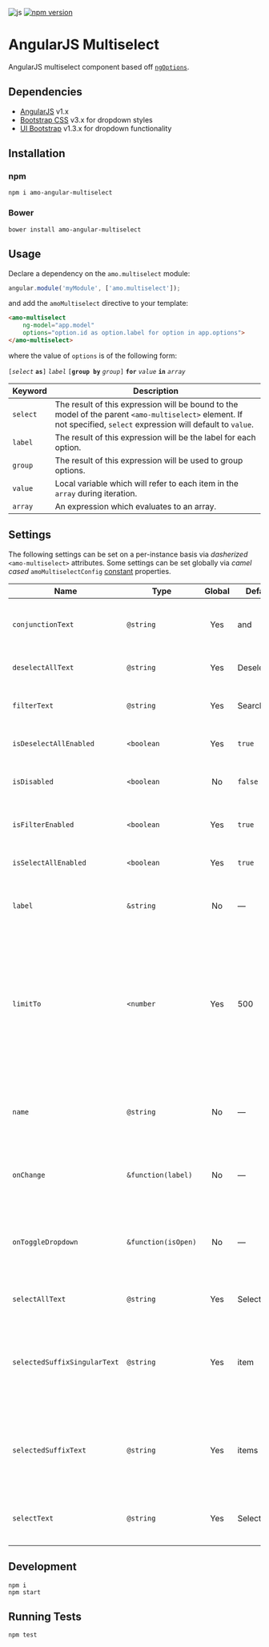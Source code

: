![js](https://github.com/namoscato/angular-multiselect/workflows/js/badge.svg) [![npm version](https://badge.fury.io/js/amo-angular-multiselect.svg)](https://www.npmjs.com/package/amo-angular-multiselect)

# AngularJS Multiselect

AngularJS multiselect component based off [`ngOptions`](https://docs.angularjs.org/api/ng/directive/ngOptions).

## Dependencies

* [AngularJS](https://angularjs.org/) v1.x
* [Bootstrap CSS](http://getbootstrap.com/) v3.x for dropdown styles
* [UI Bootstrap](http://angular-ui.github.io/bootstrap/) v1.3.x for dropdown functionality

## Installation

### npm

```
npm i amo-angular-multiselect
```

### Bower

```
bower install amo-angular-multiselect
```

## Usage

Declare a dependency on the `amo.multiselect` module:

```js
angular.module('myModule', ['amo.multiselect']);
```

and add the `amoMultiselect` directive to your template:

```html
<amo-multiselect
    ng-model="app.model"
    options="option.id as option.label for option in app.options">
</amo-multiselect>
```

where the value of `options` is of the following form:

`[`_`select`_ **`as`**`]` _`label`_ `[`**`group by`** _`group`_`]` **`for`** _`value`_ **`in`** _`array`_

| Keyword  | Description |
| -------- | ----------- |
| `select` | The result of this expression will be bound to the model of the parent `<amo-multiselect>` element. If not specified, `select` expression will default to `value`. |
| `label`  | The result of this expression will be the label for each option. |
| `group`  | The result of this expression will be used to group options. |
| `value`  | Local variable which will refer to each item in the `array` during iteration. |
| `array`  | An expression which evaluates to an array. |

## Settings

The following settings can be set on a per-instance basis via _dasherized_ `<amo-multiselect>` attributes. Some settings can be set globally via _camel cased_ `amoMultiselectConfig` [constant](https://docs.angularjs.org/api/auto/service/$provide#constant) properties.

| Name | Type | Global | Default | Description |
| ---- | ---- |:------:| ------- | ----------- |
| `conjunctionText` | `@string` | Yes | and | Coordinating conjunction text used to join option labels |
| `deselectAllText` | `@string` | Yes | Deselect&nbsp;All | Deselect all option label text |
| `filterText` | `@string` | Yes | Search... | Search filter input placeholder text |
| `isDeselectAllEnabled` | `<boolean` | Yes | `true` | State of deselect all functionality |
| `isDisabled` | `<boolean` | No | `false` | State of dropdown toggle functionality |
| `isFilterEnabled` | `<boolean` | Yes | `true` | State of search filter input visibility |
| `isSelectAllEnabled` | `<boolean` | Yes | `true` | State of select all functionality |
| `label` | `&string` | No | — | Expression bound to the current button label text |
| `limitTo` | `<number` | Yes | 500 | Upper bound limit of options to show per group so that browser performance will not suffer with large data sets. Specify `0` or `false` to disable limiting. |
| `name` | `@string` | No | — | Unique instance name used as the value of the button's `id` attribute |
| `onChange` | `&function(label)` | No | — | Expression called with `label` string when model changes |
| `onToggleDropdown` | `&function(isOpen)` | No | — | Expression called with `isOpen` boolean when dropdown opens or closes |
| `selectAllText` | `@string` | Yes | Select&nbsp;All | Select all option label text |
| `selectedSuffixSingularText` | `@string` | Yes | item | Singular suffix appended to button label text when option label properties are undefined |
| `selectedSuffixText` | `@string` | Yes | items | Suffix appended to button label text when option label properties are undefined |
| `selectText` | `@string` | Yes | Select... | Default button label text when no options are selected |

## Development

```
npm i
npm start
```

## Running Tests

```
npm test
```
